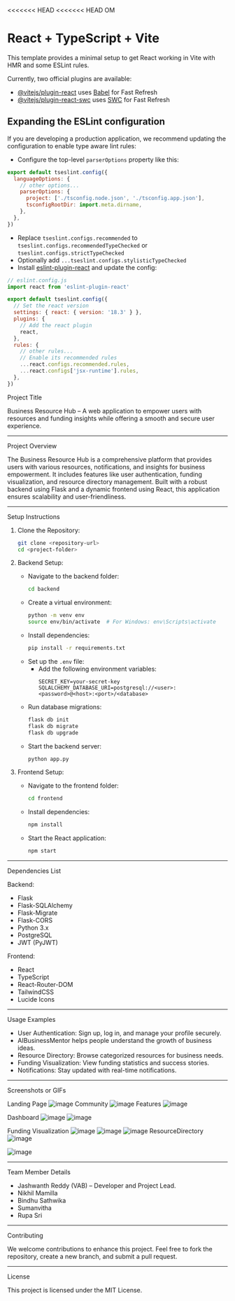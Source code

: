 <<<<<<< HEAD
<<<<<<< HEAD
OM
# React + TypeScript + Vite


This template provides a minimal setup to get React working in Vite with HMR and some ESLint rules.

Currently, two official plugins are available:

- [@vitejs/plugin-react](https://github.com/vitejs/vite-plugin-react/blob/main/packages/plugin-react/README.md) uses [Babel](https://babeljs.io/) for Fast Refresh
- [@vitejs/plugin-react-swc](https://github.com/vitejs/vite-plugin-react-swc) uses [SWC](https://swc.rs/) for Fast Refresh

## Expanding the ESLint configuration

If you are developing a production application, we recommend updating the configuration to enable type aware lint rules:

- Configure the top-level `parserOptions` property like this:

```js
export default tseslint.config({
  languageOptions: {
    // other options...
    parserOptions: {
      project: ['./tsconfig.node.json', './tsconfig.app.json'],
      tsconfigRootDir: import.meta.dirname,
    },
  },
})
```

- Replace `tseslint.configs.recommended` to `tseslint.configs.recommendedTypeChecked` or `tseslint.configs.strictTypeChecked`
- Optionally add `...tseslint.configs.stylisticTypeChecked`
- Install [eslint-plugin-react](https://github.com/jsx-eslint/eslint-plugin-react) and update the config:

```js
// eslint.config.js
import react from 'eslint-plugin-react'

export default tseslint.config({
  // Set the react version
  settings: { react: { version: '18.3' } },
  plugins: {
    // Add the react plugin
    react,
  },
  rules: {
    // other rules...
    // Enable its recommended rules
    ...react.configs.recommended.rules,
    ...react.configs['jsx-runtime'].rules,
  },
})
```

Project Title

Business Resource Hub – A web application to empower users with resources and funding insights while offering a smooth and secure user experience.

---

Project Overview

The Business Resource Hub is a comprehensive platform that provides users with various resources, notifications, and insights for business empowerment. It includes features like user authentication, funding visualization, and resource directory management. Built with a robust backend using Flask and a dynamic frontend using React, this application ensures scalability and user-friendliness.

---

Setup Instructions

1. Clone the Repository:
   ```bash
   git clone <repository-url>
   cd <project-folder>
   ```

2. Backend Setup:
   - Navigate to the backend folder:
     ```bash
     cd backend
     ```
   - Create a virtual environment:
     ```bash
     python -m venv env
     source env/bin/activate  # For Windows: env\Scripts\activate
     ```
   - Install dependencies:
     ```bash
     pip install -r requirements.txt
     ```
   - Set up the `.env` file:
     - Add the following environment variables:
       ```
       SECRET_KEY=your-secret-key
       SQLALCHEMY_DATABASE_URI=postgresql://<user>:<password>@<host>:<port>/<database>
       ```
   - Run database migrations:
     ```bash
     flask db init
     flask db migrate
     flask db upgrade
     ```
   - Start the backend server:
     ```bash
     python app.py
     ```

3. Frontend Setup:
   - Navigate to the frontend folder:
     ```bash
     cd frontend
     ```
   - Install dependencies:
     ```bash
     npm install
     ```
   - Start the React application:
     ```bash
     npm start
     ```

---

Dependencies List

Backend:
- Flask
- Flask-SQLAlchemy
- Flask-Migrate
- Flask-CORS
- Python 3.x
- PostgreSQL
- JWT (PyJWT)

Frontend:
- React
- TypeScript
- React-Router-DOM
- TailwindCSS
- Lucide Icons

---

Usage Examples

- User Authentication: Sign up, log in, and manage your profile securely.
- AIBusinessMentor helps people understand the growth of business ideas.
- Resource Directory: Browse categorized resources for business needs.
- Funding Visualization: View funding statistics and success stories.
- Notifications: Stay updated with real-time notifications.

---

Screenshots or GIFs

Landing Page
![image](https://github.com/user-attachments/assets/44813040-29ab-44c9-a61e-234b18ba1bd2)
Community
![image](https://github.com/user-attachments/assets/d639b605-115b-4aa8-bdb3-7c4da72da2de)
Features
![image](https://github.com/user-attachments/assets/cf9bedea-5791-4d8c-96c9-cbd8f5290c7e)

Dashboard
![image](https://github.com/user-attachments/assets/b0161ec7-e615-4f3d-86e9-6693dc2c6b79)
![image](https://github.com/user-attachments/assets/b0ab4c63-7c68-416a-b642-02545ef61530)



Funding Visualization
![image](https://github.com/user-attachments/assets/8420b7cb-5b88-4418-9ac2-b4891f52a4ea)
![image](https://github.com/user-attachments/assets/2ff4e08d-92cf-4da5-a133-2cc744aeb5f2)
![image](https://github.com/user-attachments/assets/72cfb73f-3848-41d4-948f-a22ebf63a6a6)
ResourceDirectory
![image](https://github.com/user-attachments/assets/70453bd1-5d00-4ebf-91cb-bb29bd916526)

![image](https://github.com/user-attachments/assets/b2832f95-4d83-41fc-a94d-a868006ba78a)





---

Team Member Details

- Jashwanth Reddy (VAB) – Developer and Project Lead.
- Nikhil Mamilla
- Bindhu Sathwika
- Sumanvitha
- Rupa Sri

---

Contributing

We welcome contributions to enhance this project. Feel free to fork the repository, create a new branch, and submit a pull request.

---

License

This project is licensed under the MIT License.


